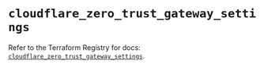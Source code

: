 # `cloudflare_zero_trust_gateway_settings`

Refer to the Terraform Registry for docs: [`cloudflare_zero_trust_gateway_settings`](https://registry.terraform.io/providers/cloudflare/cloudflare/4.44.0/docs/resources/zero_trust_gateway_settings).
